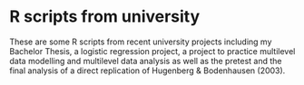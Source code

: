 # R scripts from university
These are some R scripts from recent university projects including my Bachelor Thesis, a logistic regression project, a project to practice multilevel data modelling and multilevel data analysis as well as the pretest and the final analysis of a direct replication of Hugenberg & Bodenhausen (2003).
